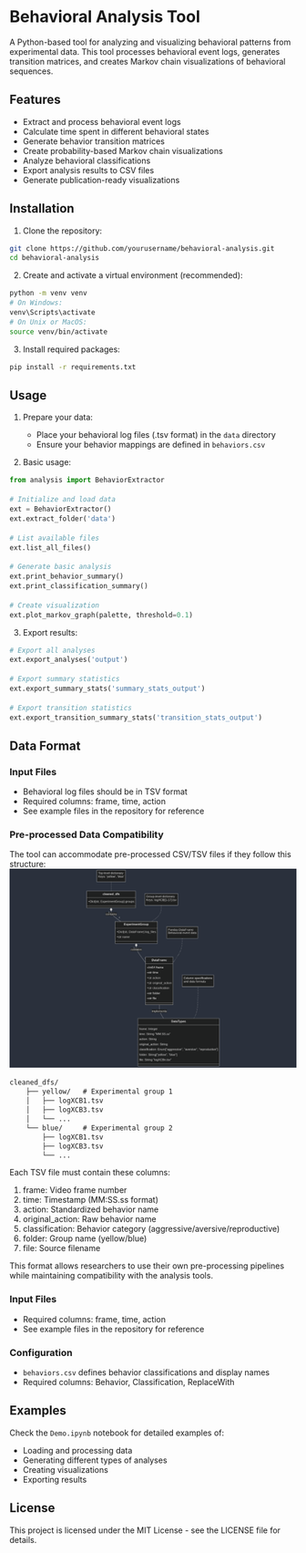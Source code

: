 # Behavioral Analysis Tool

A Python-based tool for analyzing and visualizing behavioral patterns from experimental data. This tool processes behavioral event logs, generates transition matrices, and creates Markov chain visualizations of behavioral sequences.

## Features

- Extract and process behavioral event logs
- Calculate time spent in different behavioral states
- Generate behavior transition matrices
- Create probability-based Markov chain visualizations
- Analyze behavioral classifications
- Export analysis results to CSV files
- Generate publication-ready visualizations

## Installation

1. Clone the repository:
```bash
git clone https://github.com/yourusername/behavioral-analysis.git
cd behavioral-analysis
```

2. Create and activate a virtual environment (recommended):
```bash
python -m venv venv
# On Windows:
venv\Scripts\activate
# On Unix or MacOS:
source venv/bin/activate
```

3. Install required packages:
```bash
pip install -r requirements.txt
```

## Usage

1. Prepare your data:
   - Place your behavioral log files (.tsv format) in the `data` directory
   - Ensure your behavior mappings are defined in `behaviors.csv`

2. Basic usage:
```python
from analysis import BehaviorExtractor

# Initialize and load data
ext = BehaviorExtractor()
ext.extract_folder('data')

# List available files
ext.list_all_files()

# Generate basic analysis
ext.print_behavior_summary()
ext.print_classification_summary()

# Create visualization
ext.plot_markov_graph(palette, threshold=0.1)
```

3. Export results:
```python
# Export all analyses
ext.export_analyses('output')

# Export summary statistics
ext.export_summary_stats('summary_stats_output')

# Export transition statistics
ext.export_transition_summary_stats('transition_stats_output')
```

## Data Format

### Input Files
- Behavioral log files should be in TSV format
- Required columns: frame, time, action
- See example files in the repository for reference

### Pre-processed Data Compatibility
The tool can accommodate pre-processed CSV/TSV files if they follow this structure:
![schema](schema.png)
```
cleaned_dfs/
    ├── yellow/   # Experimental group 1
    │   ├── logXCB1.tsv
    │   ├── logXCB3.tsv
    │   └── ...
    └── blue/     # Experimental group 2
        ├── logXCB1.tsv
        ├── logXCB3.tsv
        └── ...
```

Each TSV file must contain these columns:
1. frame: Video frame number
2. time: Timestamp (MM:SS.ss format)
3. action: Standardized behavior name
4. original_action: Raw behavior name
5. classification: Behavior category (aggressive/aversive/reproductive)
6. folder: Group name (yellow/blue)
7. file: Source filename

This format allows researchers to use their own pre-processing pipelines while maintaining compatibility with the analysis tools.
### Input Files
- Required columns: frame, time, action
- See example files in the repository for reference

### Configuration
- `behaviors.csv` defines behavior classifications and display names
- Required columns: Behavior, Classification, ReplaceWith

## Examples

Check the `Demo.ipynb` notebook for detailed examples of:
- Loading and processing data
- Generating different types of analyses
- Creating visualizations
- Exporting results


## License

This project is licensed under the MIT License - see the LICENSE file for details.
